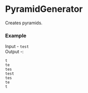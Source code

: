 # PyramidGenerator

Creates pyramids.  

### Example
Input - `test`  
Output -:
```
t
te
tes
test
tes
te
t
```
